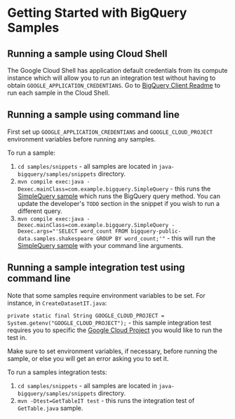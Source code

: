 # Getting Started with BigQuery Samples

## Running a sample using Cloud Shell

The Google Cloud Shell has application default credentials from its compute instance which will allow you to run an integration test without having to obtain `GOOGLE_APPLICATION_CREDENTIANS`. Go to [BigQuery Client Readme](https://github.com/googleapis/java-bigquery#samples) to run each sample in the Cloud Shell.

## Running a sample using command line

First set up `GOOGLE_APPLICATION_CREDENTIANS` and `GOOGLE_CLOUD_PROJECT` environment variables before running any samples.

To run a sample:
1. `cd samples/snippets` - all samples are located in `java-bigquery/samples/snippets` directory.
2. `mvn compile exec:java -Dexec.mainClass=com.example.bigquery.SimpleQuery` - this runs the [SimpleQuery sample](https://github.com/googleapis/java-bigquery/blob/master/samples/snippets/src/main/java/com/example/bigquery/SimpleQuery.java) which runs the BigQuery query method. You can update the developer's `TODO` section in the snippet if you wish to run a different query.
3. `mvn compile exec:java -Dexec.mainClass=com.example.bigquery.SimpleQuery -Dexec.args="'SELECT word_count FROM bigquery-public-data.samples.shakespeare GROUP BY word_count;'"` - this will run the [SimpleQuery sample](https://github.com/googleapis/java-bigquery/blob/master/samples/snippets/src/main/java/com/example/bigquery/SimpleQuery.java) with your command line arguments.

## Running a sample integration test using command line

Note that some samples require environment variables to be set. For instance, in `CreateDatasetIT.java`:

`private static final String GOOGLE_CLOUD_PROJECT = System.getenv("GOOGLE_CLOUD_PROJECT");` - this sample integration test requires you to specific the [Google Cloud Project](https://cloud.google.com/resource-manager/docs/creating-managing-projects) you would like to run the test in.

Make sure to set environment variables, if necessary, before running the sample, or else you will get an error asking you to set it.

To run a samples integration tests:

1. `cd samples/snippets` - all samples are located in `java-bigquery/samples/snippets` directory.
2. `mvn -Dtest=GetTableIT test` - this runs the integration test of `GetTable.java` sample.